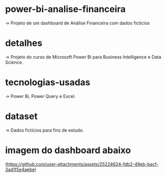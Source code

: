 # power-bi-analise-financeira
-> Projeto de um dashboard de Análise Financeira com dados fictícios

# detalhes
-> Projeto do curso de Microsoft Power Bi para Business Intelligence e Data Science.

# tecnologias-usadas
-> Power Bi, Power Query e Excel.

# dataset
-> Dados fictícios para fins de estudo.

# imagem do dashboard abaixo
(https://github.com/user-attachments/assets/25224624-fdb2-49eb-bacf-3ad1f5e4aebe)
